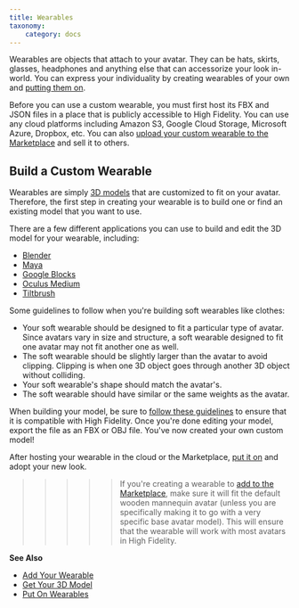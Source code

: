 ```yaml
---
title: Wearables
taxonomy:
	category: docs
---
```


Wearables are objects that attach to your avatar. They can be hats, skirts, glasses, headphones and anything else that can accessorize your look in-world. You can express your individuality by creating wearables of your own and [putting them on](../../explore/personalize-experience/add-wearables). 

Before you can use a custom wearable, you must first host its FBX and JSON files in a place that is publicly accessible to High Fidelity.  You can use any cloud platforms including Amazon S3, Google Cloud Storage, Microsoft Azure, Dropbox, etc. You can also [upload your custom wearable to the Marketplace](../../sell/add-item) and sell it to others. 

## Build a Custom Wearable
Wearables are simply [3D models](../3d-models) that are customized to fit on your avatar. Therefore, the first step in creating your wearable is to build one or find an existing model that you want to use. 

There are a few different applications you can use to build and edit the 3D model for your wearable, including:
* [Blender](https://www.blender.org)
* [Maya](https://www.autodesk.com/products/maya/overview)
* [Google Blocks](https://vr.google.com/blocks)
* [Oculus Medium](https://www.oculus.com/medium)
* [Tiltbrush](https://www.tiltbrush.com)

Some guidelines to follow when you're building soft wearables like clothes:

+ Your soft wearable should be designed to fit a particular type of avatar. Since avatars vary in size and structure, a soft wearable designed to fit one avatar may not fit another one as well.
+ The soft wearable should be slightly larger than the avatar to avoid clipping. Clipping is when one 3D object goes through another 3D object without colliding.
+ Your soft wearable's shape should match the avatar's.
+ The soft wearable should have similar or the same weights as the avatar.

When building your model, be sure to [follow these guidelines](../3d-models/get-model) to ensure that it is compatible with High Fidelity.  Once you're done editing your model, export the file as an FBX or OBJ file. You've now created your own custom model!

After hosting your wearable in the cloud or the Marketplace, [put it on](../../explore/personalize-experience/add-wearables) and adopt your new look.

>>>>>If you're creating a wearable to [add to the Marketplace](../../sell/add-item/upload-wearable), make sure it will fit the default wooden mannequin avatar (unless you are specifically making it to go with a very specific base avatar model). This will ensure that the wearable will work with most avatars in High Fidelity.



**See Also**

+ [Add Your Wearable](../../../sell/add-item/upload-wearable)
+ [Get Your 3D Model](../3d-models/get-model)
+ [Put On Wearables](../../explore/personalize-experience/add-wearables)
